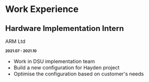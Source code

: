 # Work Experience

## <font size=5>Hardware Implementation Intern</font>  

<font size=3>ARM Ltd</font> 

**<small>2021.07 - 2021.10 <small>**

<font size=3>

- Work in DSU implementation team
- Build a new configuration for Hayden project 
- Optimise the configuration based on customer's needs

</font>